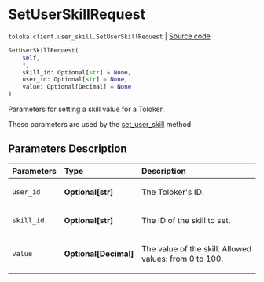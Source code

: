 # SetUserSkillRequest
`toloka.client.user_skill.SetUserSkillRequest` | [Source code](https://github.com/Toloka/toloka-kit/blob/v1.2.3/src/client/user_skill.py#L12)

```python
SetUserSkillRequest(
    self,
    *,
    skill_id: Optional[str] = None,
    user_id: Optional[str] = None,
    value: Optional[Decimal] = None
)
```

Parameters for setting a skill value for a Toloker.


These parameters are used by the [set_user_skill](toloka.client.TolokaClient.set_user_skill.md) method.

## Parameters Description

| Parameters | Type | Description |
| :----------| :----| :-----------|
`user_id`|**Optional\[str\]**|<p>The Toloker&#x27;s ID.</p>
`skill_id`|**Optional\[str\]**|<p>The ID of the skill to set.</p>
`value`|**Optional\[Decimal\]**|<p>The value of the skill. Allowed values: from 0 to 100.</p>
